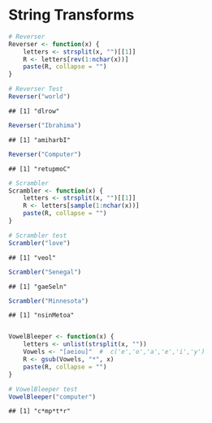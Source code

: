 String Transforms
========================================================

```r
# Reverser
Reverser <- function(x) {
    letters <- strsplit(x, "")[[1]]
    R <- letters[rev(1:nchar(x))]
    paste(R, collapse = "")
}
```


```r
# Reverser Test
Reverser("world")
```

```
## [1] "dlrow"
```

```r
Reverser("Ibrahima")
```

```
## [1] "amiharbI"
```

```r
Reverser("Computer")
```

```
## [1] "retupmoC"
```

```r
# Scrambler
Scrambler <- function(x) {
    letters <- strsplit(x, "")[[1]]
    R <- letters[sample(1:nchar(x))]
    paste(R, collapse = "")
}
```

```r
# Scrambler test
Scrambler("love")
```

```
## [1] "veol"
```

```r
Scrambler("Senegal")
```

```
## [1] "gaeSeln"
```

```r
Scrambler("Minnesota")
```

```
## [1] "nsinMetoa"
```


```r

VowelBleeper <- function(x) {
    letters <- unlist(strsplit(x, ""))
    Vowels <- "[aeiou]"  #  c('e','o','a','e','i','y')
    R <- gsub(Vowels, "*", x)
    paste(R, collapse = "")
}
```

```r
# VowelBleeper test
VowelBleeper("computer")
```

```
## [1] "c*mp*t*r"
```


```

```

```


